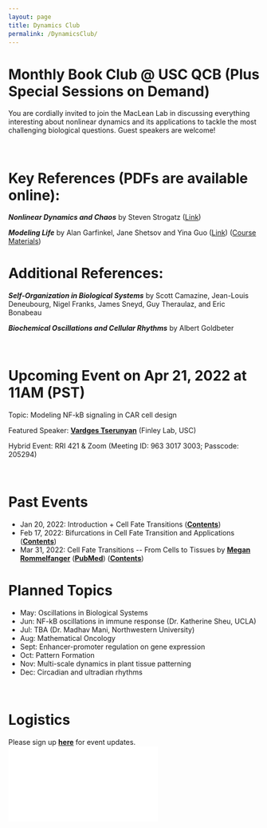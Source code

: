 ```yaml
---
layout: page
title: Dynamics Club
permalink: /DynamicsClub/
---
```


# Monthly Book Club @ USC QCB (Plus Special Sessions on Demand)

You are cordially invited to join the MacLean Lab in discussing everything interesting about nonlinear dynamics and its applications to tackle the most challenging biological questions. Guest speakers are welcome! 

&nbsp;
&nbsp;

# Key References (PDFs are available online): 

***Nonlinear Dynamics and Chaos*** by Steven Strogatz ([Link](https://www.stevenstrogatz.com/books/nonlinear-dynamics-and-chaos-with-applications-to-physics-biology-chemistry-and-engineering))

***Modeling Life*** by Alan Garfinkel, Jane Shetsov and Yina Guo ([Link](https://link.springer.com/book/10.1007/978-3-319-59731-7)) ([Course Materials](https://modelinginbiology.github.io))


# Additional References:

***Self-Organization in Biological Systems*** by Scott Camazine, Jean-Louis Deneubourg, Nigel Franks, James Sneyd, Guy Theraulaz, and Eric Bonabeau

***Biochemical Oscillations and Cellular Rhythms*** by Albert Goldbeter

&nbsp;
&nbsp;

# Upcoming Event on Apr 21, 2022 at 11AM (PST)

Topic: Modeling NF-kB signaling in CAR cell design

Featured Speaker: [**Vardges Tserunyan**](http://csbl.usc.edu/people/lab-members/) (Finley Lab, USC)

Hybrid Event: RRI 421 & Zoom (Meeting ID: 963 3017 3003; Passcode: 205294)

&nbsp;
&nbsp;

# Past Events
- Jan 20, 2022: Introduction + Cell Fate Transitions ([**Contents**](https://drive.google.com/file/d/18OcjJginmYzX9KQ-J0J64o9GeMG6ya-I/view?usp=sharing))
- Feb 17, 2022: Bifurcations in Cell Fate Transition and Applications ([**Contents**](https://drive.google.com/file/d/1W0TRbrKwryFQ2U7IN9CR-ufOTZHycH88/view?usp=sharing ))
- Mar 31, 2022: Cell Fate Transitions -- From Cells to Tissues by [**Megan Rommelfanger**](https://macleanlab.usc.edu/people/megan-franke2/) ([**PubMed**](https://pubmed.ncbi.nlm.nih.gov/34935903/)) ([**Contents**](https://drive.google.com/file/d/1LzuqVaFz5hKXT37KzmXHevop3o0gxp7n/view?usp=sharing))


# Planned Topics

- May: Oscillations in Biological Systems
- Jun: NF-kB oscillations in immune response (Dr. Katherine Sheu, UCLA)
- Jul: TBA (Dr. Madhav Mani, Northwestern University)
- Aug: Mathematical Oncology
- Sept: Enhancer-promoter regulation on gene expression
- Oct: Pattern Formation 
- Nov: Multi-scale dynamics in plant tissue patterning
- Dec: Circadian and ultradian rhythms

&nbsp;
&nbsp;

# Logistics

Please sign up [**here**](https://forms.gle/zvwmxyHC8XhYZZx77) for event updates.
![DynamicsClub](/images/DynamicsClub_Apr2022re.pdf)